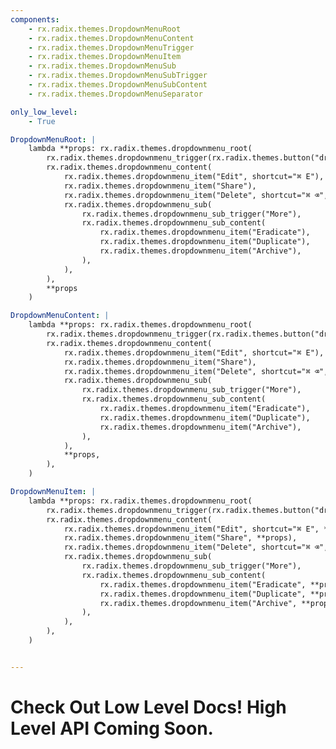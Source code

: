 ```yaml
---
components:
    - rx.radix.themes.DropdownMenuRoot
    - rx.radix.themes.DropdownMenuContent
    - rx.radix.themes.DropdownMenuTrigger
    - rx.radix.themes.DropdownMenuItem
    - rx.radix.themes.DropdownMenuSub
    - rx.radix.themes.DropdownMenuSubTrigger
    - rx.radix.themes.DropdownMenuSubContent
    - rx.radix.themes.DropdownMenuSeparator

only_low_level:
    - True

DropdownMenuRoot: |
    lambda **props: rx.radix.themes.dropdownmenu_root(
        rx.radix.themes.dropdownmenu_trigger(rx.radix.themes.button("drop down menu")),
        rx.radix.themes.dropdownmenu_content(
            rx.radix.themes.dropdownmenu_item("Edit", shortcut="⌘ E"),
            rx.radix.themes.dropdownmenu_item("Share"),
            rx.radix.themes.dropdownmenu_item("Delete", shortcut="⌘ ⌫", color="red"),
            rx.radix.themes.dropdownmenu_sub(
                rx.radix.themes.dropdownmenu_sub_trigger("More"),
                rx.radix.themes.dropdownmenu_sub_content(
                    rx.radix.themes.dropdownmenu_item("Eradicate"),
                    rx.radix.themes.dropdownmenu_item("Duplicate"),
                    rx.radix.themes.dropdownmenu_item("Archive"),
                ),
            ),
        ),
        **props
    )

DropdownMenuContent: |
    lambda **props: rx.radix.themes.dropdownmenu_root(
        rx.radix.themes.dropdownmenu_trigger(rx.radix.themes.button("drop down menu")),
        rx.radix.themes.dropdownmenu_content(
            rx.radix.themes.dropdownmenu_item("Edit", shortcut="⌘ E"),
            rx.radix.themes.dropdownmenu_item("Share"),
            rx.radix.themes.dropdownmenu_item("Delete", shortcut="⌘ ⌫", color="red"),
            rx.radix.themes.dropdownmenu_sub(
                rx.radix.themes.dropdownmenu_sub_trigger("More"),
                rx.radix.themes.dropdownmenu_sub_content(
                    rx.radix.themes.dropdownmenu_item("Eradicate"),
                    rx.radix.themes.dropdownmenu_item("Duplicate"),
                    rx.radix.themes.dropdownmenu_item("Archive"),
                ),
            ),
            **props,
        ),
    )

DropdownMenuItem: |
    lambda **props: rx.radix.themes.dropdownmenu_root(
        rx.radix.themes.dropdownmenu_trigger(rx.radix.themes.button("drop down menu")),
        rx.radix.themes.dropdownmenu_content(
            rx.radix.themes.dropdownmenu_item("Edit", shortcut="⌘ E", **props),
            rx.radix.themes.dropdownmenu_item("Share", **props),
            rx.radix.themes.dropdownmenu_item("Delete", shortcut="⌘ ⌫", color="red", **props),
            rx.radix.themes.dropdownmenu_sub(
                rx.radix.themes.dropdownmenu_sub_trigger("More"),
                rx.radix.themes.dropdownmenu_sub_content(
                    rx.radix.themes.dropdownmenu_item("Eradicate", **props),
                    rx.radix.themes.dropdownmenu_item("Duplicate", **props),
                    rx.radix.themes.dropdownmenu_item("Archive", **props),
                ),
            ),
        ),
    )


---
```



# Check Out Low Level Docs! High Level API Coming Soon.

